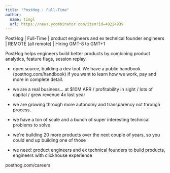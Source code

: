 ```yaml
---
title: "PostHog : Full-Time"
author:
  name: timgl
  url: https://news.ycombinator.com/item?id=40224939
---
```

PostHog | Full-Time | product engineers and ex technical founder engineers | REMOTE (all remote) | Hiring GMT-8 to GMT+1

PostHog helps engineers build better products by combining product analytics, feature flags, session replay.

* open source, building a dev tool. We have a public handbook (posthog.com&#x2F;handbook) if you want to learn how we work, pay and more in complete detail.

* we are a real business... at $10M ARR &#x2F; profitability in sight &#x2F; lots of capital &#x2F; grew revenue 4x last year

* we are growing through more autonomy and transparency not through process.

* we have a ton of scale and a bunch of super interesting technical problems to solve

* we&#x27;re building 20 more products over the next couple of years, so you could end up building one of those

* we need: product engineers and ex technical founders to build products, engineers with clickhouse experience

posthog.com&#x2F;careers
